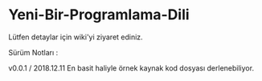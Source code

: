 # Yeni-Bir-Programlama-Dili

Lütfen detaylar için wiki'yi ziyaret ediniz.

Sürüm Notları :

v0.0.1 / 2018.12.11
	En basit haliyle örnek kaynak kod dosyası derlenebiliyor.

